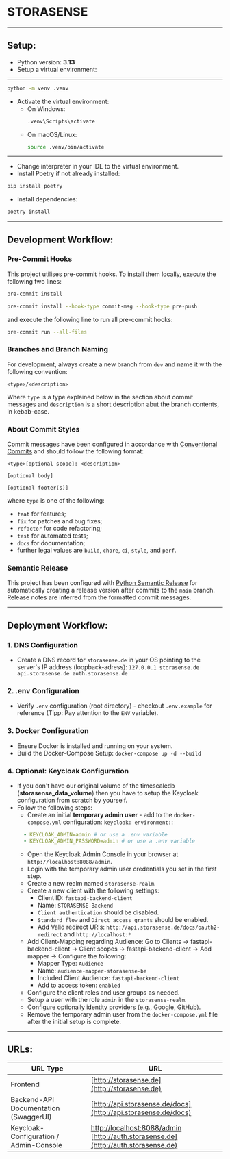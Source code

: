 # STORASENSE
***
## Setup:
- Python version: **3.13**
- Setup a virtual environment:
***
```bash
python -m venv .venv
```
- Activate the virtual environment:
  - On Windows:
    ```bash
    .venv\Scripts\activate
    ```
  - On macOS/Linux:
    ```bash
    source .venv/bin/activate
    ```
***
- Change interpreter in your IDE to the virtual environment.
- Install Poetry if not already installed:
```bash
pip install poetry
```
- Install dependencies:
```bash
poetry install
```
***


## Development Workflow:

### Pre-Commit Hooks

This project utilises pre-commit hooks. To install them locally, execute the following two lines:

```bash
pre-commit install
```

```bash
pre-commit install --hook-type commit-msg --hook-type pre-push
```

and execute the following line to run all pre-commit hooks:

```bash
pre-commit run --all-files
```

### Branches and Branch Naming

For development, always create a new branch from `dev` and name it with the following convention:
```
<type>/<description>
```
Where `type` is a type explained below in the section about commit messages and `description` is a short
description abut the branch contents, in kebab-case.

### About Commit Styles

Commit messages have been configured in accordance with
[Conventional Commits](https://www.conventionalcommits.org/en/v1.0.0/)
and should follow the following format:

```
<type>[optional scope]: <description>

[optional body]

[optional footer(s)]
```

where `type` is one of the following:
- `feat` for features;
- `fix` for patches and bug fixes;
- `refactor` for code refactoring;
- `test` for automated tests;
- `docs` for documentation;
- further legal values are `build`, `chore`, `ci`, `style`, and `perf`.


### Semantic Release

This project has been configured with
[Python Semantic Release](https://github.com/python-semantic-release/python-semantic-release)
for automatically creating a release version after commits to the `main` branch. Release notes
are inferred from the formatted commit messages.

---

## Deployment Workflow:
### 1.  DNS Configuration
- Create a DNS record for `storasense.de` in your OS pointing to the server's IP address (loopback-adress): `127.0.0.1 storasense.de api.storasense.de auth.storasense.de`
### 2. .env Configuration
- Verify `.env` configuration (root directory) - checkout `.env.example` for reference (Tipp: Pay attention to the `ENV` variable).
### 3. Docker Configuration
- Ensure Docker is installed and running on your system.
- Build the Docker-Compose Setup: `docker-compose up -d --build`
### 4. Optional: Keycloak Configuration
- If you don't have our original volume of the timescaledb (**storasense_data_volume**) then you have to setup the Keycloak configuration from scratch by yourself.
- Follow the following steps:
  * Create an initial **temporary admin user** - add to the `docker-compose.yml` configuration: `keycloak: environment:`:
  ```yaml
    - KEYCLOAK_ADMIN=admin # or use a .env variable
    - KEYCLOAK_ADMIN_PASSWORD=admin # or use a .env variable
  ```
  * Open the Keycloak Admin Console in your browser at `http://localhost:8088/admin`.
  * Login with the temporary admin user credentials you set in the first step.
  * Create a new realm named `storasense-realm`.
  * Create a new client with the following settings:
    * Client ID: `fastapi-backend-client`
    * Name: `STORASENSE-Backend`
    * `Client authentication` should be disabled.
    * `Standard flow` and `Direct access grants` should be enabled.
    * Add Valid redirect URIs: `http://api.storasense.de/docs/oauth2-redirect` and `http://localhost:*`
  * Add Client-Mapping regarding Audience: Go to Clients -> fastapi-backend-client -> Client scopes -> fastapi-backend-client -> Add mapper -> Configure the following:
    * Mapper Type: `Audience`
    * Name: `audience-mapper-storasense-be`
    * Included Client Audience: `fastapi-backend-client`
    * Add to access token: `enabled`
  * Configure the client roles and user groups as needed.
  * Setup a user with the role `admin` in the `storasense-realm`.
  * Configure optionally identity providers (e.g., Google, GitHub).
  * Remove the temporary admin user from the `docker-compose.yml` file after the initial setup is complete.
---
## URLs:
| URL Type                                   | URL                                                                                                                    |
|--------------------------------------------|------------------------------------------------------------------------------------------------------------------------|
| Frontend                                   | [http://storasense.de](http://storasense.de)
| Backend-API Documentation <br> (SwaggerUI) | [http://api.storasense.de/docs](http://api.storasense.de/docs)                                                         |
| Keycloak-Configuration / Admin-Console     | [http://localhost:8088/admin](http://localhost:8088/admin) <br> [http://auth.storasense.de](http://auth.storasense.de) |
